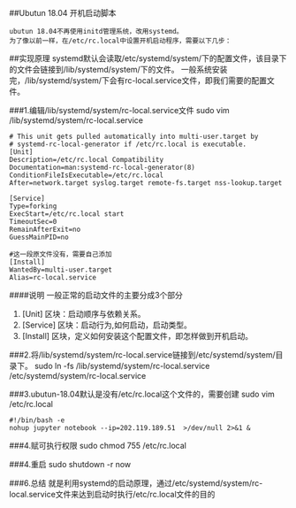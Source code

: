 ##Ubutun 18.04 开机启动脚本

    ubutun 18.04不再使用initd管理系统，改用systemd。
    为了像以前一样，在/etc/rc.local中设置开机启动程序，需要以下几步：

##实现原理
    systemd默认会读取/etc/systemd/system/下的配置文件，该目录下的文件会链接到/lib/systemd/system/下的文件。
    一般系统安装完，/lib/systemd/system/下会有rc-local.service文件，即我们需要的配置文件。

###1.编辑/lib/systemd/system/rc-local.service文件
	sudo vim  /lib/systemd/system/rc-local.service

	# This unit gets pulled automatically into multi-user.target by
	# systemd-rc-local-generator if /etc/rc.local is executable.
	[Unit]
	Description=/etc/rc.local Compatibility
	Documentation=man:systemd-rc-local-generator(8)
	ConditionFileIsExecutable=/etc/rc.local
	After=network.target syslog.target remote-fs.target nss-lookup.target

	[Service]
	Type=forking
	ExecStart=/etc/rc.local start
	TimeoutSec=0
	RemainAfterExit=no
	GuessMainPID=no

	#这一段原文件没有，需要自己添加
	[Install]
	WantedBy=multi-user.target
	Alias=rc-local.service

####说明
一般正常的启动文件的主要分成3个部分
1) [Unit] 区块：启动顺序与依赖关系。 
2) [Service] 区块：启动行为,如何启动，启动类型。 
3) [Install] 区块，定义如何安装这个配置文件，即怎样做到开机启动。

###2.将/lib/systemd/system/rc-local.service链接到/etc/systemd/system/目录下。
	sudo ln -fs /lib/systemd/system/rc-local.service /etc/systemd/system/rc-local.service

###3.ubutun-18.04默认是没有/etc/rc.local这个文件的，需要创建
	sudo vim /etc/rc.local

	#!/bin/bash -e
	nohup jupyter notebook --ip=202.119.189.51  >/dev/null 2>&1 & 

###4.赋可执行权限
	sudo chmod 755 /etc/rc.local

###4.重启
	sudo shutdown -r now

###6.总结
就是利用systemd的启动原理，通过/etc/systemd/system/rc-local.service文件来达到启动时执行/etc/rc.local文件的目的